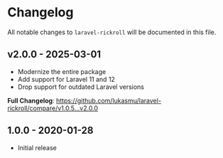 # Changelog

All notable changes to `laravel-rickroll` will be documented in this file.

## v2.0.0 - 2025-03-01

- Modernize the entire package
- Add support for Laravel 11 and 12
- Drop support for outdated Laravel versions

**Full Changelog**: https://github.com/lukasmu/laravel-rickroll/compare/v1.0.5...v2.0.0

## 1.0.0 - 2020-01-28

- Initial release

